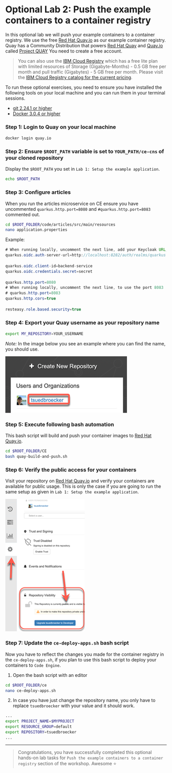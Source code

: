 # Optional Lab 2: Push the example containers to a container registry

In this optional lab we will push your example containers to a container registry.
We use the free [Red Hat Quay.io](https://quay.io) as our example container registry. Quay has a Community Distribution that powers [Red Hat Quay](https://www.redhat.com/en/resources/quay-datasheet) and [Quay.io](https://quay.io) called [Project QUAY](https://www.projectquay.io) You need to create a free account.

> You can also use the [IBM Cloud Registry](https://cloud.ibm.com/registry/catalog) which has a free lite plan with limited resources of Storage (Gigabyte-Months) - 0.5 GB free per month and pull traffic (Gigabytes) - 5 GB free per month. Please visit the [IBM Cloud Registry catalog for the current pricing](https://cloud.ibm.com/registry/catalog).

To run these optional exercises, you need to ensure you have installed the following tools on your local machine and you can run them in your terminal sessions.

* [git 2.24.1 or higher](https://git-scm.com/book/en/v2/Getting-Started-Installing-Git)
* [Docker 3.0.4 or higher](https://www.docker.com/products/docker-desktop)

### Step 1: Login to Quay on your local machine

```sh
docker login quay.io
```

### Step 2: Ensure `$ROOT_PATH` variable is set to `YOUR_PATH/ce-cns` of your cloned repository

Display the `$ROOT_PATH` you set in `Lab 1: Setup the example application`.

```sh
echo $ROOT_PATH
```

### Step 3: Configure articles 

When you run the articles microservice on CE ensure you have uncommented `quarkus.http.port=8080` and `#quarkus.http.port=8083` commented out.

```sh
cd $ROOT_FOLDER/code/articles/src/main/resources
nano application.properties
```

Example:

```Java
# When running locally, uncomment the next line, add your Keycloak URL, must end on '/auth/realms/quarkus'
quarkus.oidc.auth-server-url=http://localhost:8282/auth/realms/quarkus

quarkus.oidc.client-id=backend-service
quarkus.oidc.credentials.secret=secret

quarkus.http.port=8080
# When running locally, uncomment the next line, to use the port 8083
# quarkus.http.port=8083
quarkus.http.cors=true

resteasy.role.based.security=true
```

### Step 4: Export your Quay username as your repository name

```sh
export MY_REPOSITORY=YOUR_USERNAME
```

_Note:_ In the image below you see an example where you can find the name, you should use.

![](images/quay-user.png)

### Step 5: Execute following bash automation

This bash script will build and push your container images to [Red Hat Quay.io](https://quay.io).

```sh
cd $ROOT_FOLDER/CE
bash quay-build-and-push.sh
```

### Step 6: Verify the public access for your containers

Visit your repository on [Red Hat Quay.io](https://quay.io) and verify your containers are available for public usage. This is only the case if you are going to run the same setup as given in `Lab 1: Setup the example application`.

![](images/quay-public.png)

### Step 7: Update the `ce-deploy-apps.sh` bash script

Now you have to reflect the changes you made for the container registry in the `ce-deploy-apps.sh`, if you plan to use this bash script to deploy your containers to `Code Engine`.

1. Open the bash script with an editor

```sh
cd $ROOT_FOLDER/ce
nano ce-deploy-apps.sh
``` 

2. In case you have just change the repository name, you only have to replace `tsuedbroecker` with your value and it should work.

```sh
...
export PROJECT_NAME=$MYPROJECT
export RESOURCE_GROUP=default
export REPOSITORY=tsuedbroecker
...
```

---

> Congratulations, you have successfully completed this optional hands-on lab tasks for `Push the example containers to a container registry` section of the workshop. Awesome :star: